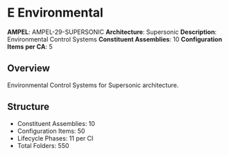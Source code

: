 # E Environmental

**AMPEL**: AMPEL-29-SUPERSONIC
**Architecture**: Supersonic
**Description**: Environmental Control Systems
**Constituent Assemblies**: 10
**Configuration Items per CA**: 5

## Overview
Environmental Control Systems for Supersonic architecture.

## Structure
- Constituent Assemblies: 10
- Configuration Items: 50
- Lifecycle Phases: 11 per CI
- Total Folders: 550
